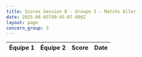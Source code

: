 ```yaml
---
title: Scores Session 0 - Groupe 3 - Matchs Aller
date: 2025-06-05T09:45:07.806Z
layout: page
concern_group: 3
---
```




| Équipe 1 | Équipe 2 | Score | Date |
|----------|----------|-------|------|

